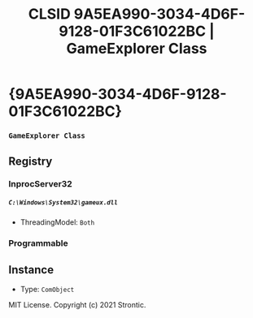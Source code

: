﻿---
title: "CLSID 9A5EA990-3034-4D6F-9128-01F3C61022BC | GameExplorer Class"
excerpt: What is COM-Object CLSID 9A5EA990-3034-4D6F-9128-01F3C61022BC?
---

# {9A5EA990-3034-4D6F-9128-01F3C61022BC}

### `GameExplorer Class`

## Registry


### InprocServer32

##### `C:\Windows\System32\gameux.dll`
* ThreadingModel: `Both`

### Programmable


## Instance

* Type: `ComObject`

MIT License. Copyright (c) 2021 Strontic.


